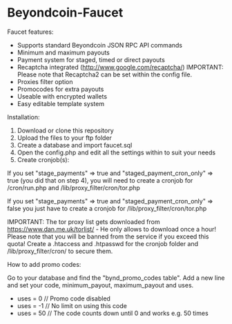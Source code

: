 Beyondcoin-Faucet
=================

Faucet features:

- Supports standard Beyondcoin JSON RPC API commands
- Minimum and maximum payouts
- Payment system for staged, timed or direct payouts
- Recaptcha integrated (http://www.google.com/recaptcha/) 
  IMPORTANT: Please note that Recaptcha2 can be set within the config file.
- Proxies filter option
- Promocodes for extra payouts
- Useable with encrypted wallets
- Easy editable template system

Installation:

1. Download or clone this repository
2. Upload the files to your ftp folder
3. Create a database and import faucet.sql
4. Open the config.php and edit all the settings within to suit your needs
5. Create cronjob(s):

If you set "stage_payments" => true and "staged_payment_cron_only" => true (you did that on step 4), you will need to create a cronjob for /cron/run.php and /lib/proxy_filter/cron/tor.php

If you set "stage_payments" => true and "staged_payment_cron_only" => false you just have to create a cronjob for /lib/proxy_filter/cron/tor.php

IMPORTANT: The tor proxy list gets downloaded from https://www.dan.me.uk/torlist/ - He only allows to download once a hour! Please note that you will be banned from the service if you exceed this quota! Create a .htaccess and .htpasswd for the cronjob folder and /lib/proxy_filter/cron/ to secure them.

How to add promo codes:

Go to your database and find the "bynd_promo_codes table". Add a new line and set your code, minimum_payout, maximum_payout and uses.

- uses = 0 // Promo code disabled
- uses = -1 // No limit on using this code
- uses = 50 // The code counts down until 0 and works e.g. 50 times
